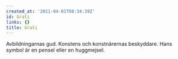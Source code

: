 ```yaml
---
created_at: '2011-04-01T08:34:39Z'
id: Grati
links: {}
title: Grati
---
```


Avbildningarnas gud. Konstens och konstnärernas beskyddare. Hans symbol är en pensel eller en
huggmejsel.
